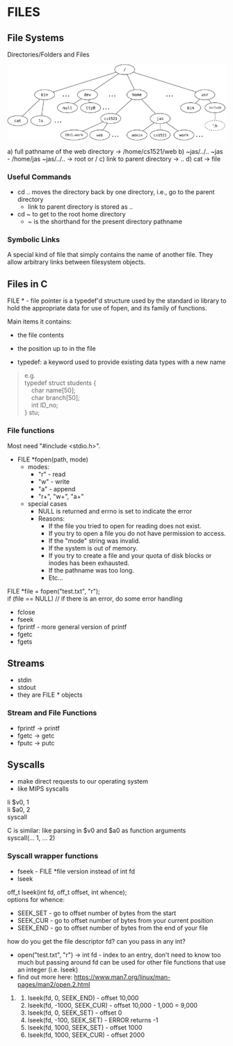 # FILES

## File Systems

Directories/Folders and Files

![Alt text](image.png)

a) full pathname of the web directory -> /home/cs1521/web
b) ~jas/../..
~jas - /home/jas
~jas/../.. -> root or /
c) link to parent directory -> ..
d) cat -> file

### Useful Commands
- cd .. moves the directory back by one directory, i.e., go to the parent directory
  - link to parent directory is stored as ..
- cd ~ to get to the root home directory
  - ~ is the shorthand for the present directory pathname

### Symbolic Links
A special kind of file that simply contains the name of another file. They allow arbitrary links between filesystem objects.


## Files in C
FILE * - file pointer is a typedef'd structure used by the standard io library to hold the appropriate data for use of fopen, and its family of functions.

Main items it contains:
- the file contents
- the position up to in the file

- typedef: a keyword used to provide existing data types with a new name
> e.g. \
> typedef struct students { \
> &nbsp; &nbsp; char name[50]; \
> &nbsp; &nbsp; char branch[50]; \
> &nbsp; &nbsp; int ID_no; \
> } stu;

### File functions
Most need "#include <stdio.h>".

- FILE *fopen(path, mode)
  - modes:
    - "r" - read
    - "w" - write
    - "a" - append
    - "r+", "w+", "a+"
  - special cases
    - NULL is returned and errno is set to indicate the error
    - Reasons:
      - If the file you tried to open for reading does not exist.
      - If you try to open a file you do not have permission to access.
      - If the "mode" string was invalid.
      - If the system is out of memory.
      - If you try to create a file and your quota of disk blocks or inodes has been exhausted.
      - If the pathname was too long.
      - Etc...

FILE *file = fopen("test.txt", "r"); \
if (file == NULL) // if there is an error, do some error handling

- fclose
- fseek
- fprintf - more general version of printf
- fgetc
- fgets

## Streams
- stdin
- stdout
- they are FILE * objects

### Stream and File Functions
- fprintf -> printf
- fgetc -> getc
- fputc -> putc



## Syscalls
- make direct requests to our operating system
- like MIPS syscalls

li $v0, 1 \
li $a0, 2 \
syscall

C is similar: like parsing in $v0 and $a0 as function arguments \
syscall(... 1, ... 2)

### Syscall wrapper functions
- fseek - FILE *file version instead of int fd
- lseek

off_t lseek(int fd, off_t offset, int whence); \
options for whence:
  - SEEK_SET - go to offset number of bytes from the start
  - SEEK_CUR - go to offset number of bytes from your current position
  - SEEK_END - go to offset number of bytes from the end of your file

how do you get the file descriptor fd? can you pass in any int?
- open("test.txt", "r") -> int fd - index to an entry, don't need to know too much but passing around fd can be used for other file functions that use an integer (i.e. lseek)
- find out more here: https://www.man7.org/linux/man-pages/man2/open.2.html

1.  
    1.  lseek(fd, 0, SEEK_END) - offset 10,000
    2.  lseek(fd, -1000, SEEK_CUR) - offset 10,000 - 1,000 = 9,000
    3.  lseek(fd, 0, SEEK_SET) - offset 0
    4.  lseek(fd, -100, SEEK_SET) - ERROR returns -1
    5.  lseek(fd, 1000, SEEK_SET) - offset 1000
    6.  lseek(fd, 1000, SEEK_CUR) - offset 2000
